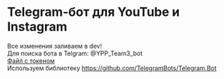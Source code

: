 # Telegram-бот для YouTube и Instagram  
Все изменения заливаем в dev!  
Для поиска бота в Telgram: @YPP_Team3_bot  
[Файл с токеном](https://github.com/YPP-Team3/LR1/blob/dev/token.txt)  
Используем библиотеку https://github.com/TelegramBots/Telegram.Bot  


